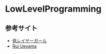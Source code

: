 # LowLevelProgramming

## 参考サイト
- [低レイヤーガール](https://www.youtube.com/channel/UCMsstGhINXdpMqo9tsElCMQ)
- [Rui Ueyama](https://www.youtube.com/channel/UCyEOiuZoutEJrE3zvfJV7aQ/videos)
